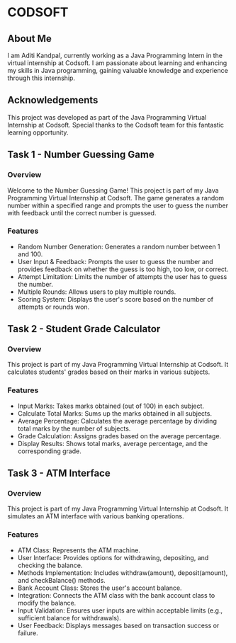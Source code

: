 # CODSOFT

## About Me
I am Aditi Kandpal, currently working as a Java Programming Intern in the virtual internship at Codsoft. I am passionate about learning and enhancing my skills in Java programming, gaining valuable knowledge and experience through this internship.

## Acknowledgements
This project was developed as part of the Java Programming Virtual Internship at Codsoft. Special thanks to the Codsoft team for this fantastic learning opportunity.

## Task 1 - Number Guessing Game
### Overview
Welcome to the Number Guessing Game! This project is part of my Java Programming Virtual Internship at Codsoft. The game generates a random number within a specified range and prompts the user to guess the number with feedback until the correct number is guessed.

### Features
- Random Number Generation: Generates a random number between 1 and 100.
- User Input & Feedback: Prompts the user to guess the number and provides feedback on whether the guess is too high, too low, or correct.
- Attempt Limitation: Limits the number of attempts the user has to guess the number.
- Multiple Rounds: Allows users to play multiple rounds.
- Scoring System: Displays the user's score based on the number of attempts or rounds won.

## Task 2 - Student Grade Calculator
### Overview
This project is part of my Java Programming Virtual Internship at Codsoft. It calculates students' grades based on their marks in various subjects.

### Features
- Input Marks: Takes marks obtained (out of 100) in each subject.
- Calculate Total Marks: Sums up the marks obtained in all subjects.
- Average Percentage: Calculates the average percentage by dividing total marks by the number of subjects.
- Grade Calculation: Assigns grades based on the average percentage.
- Display Results: Shows total marks, average percentage, and the corresponding grade.

## Task 3 - ATM Interface
### Overview
This project is part of my Java Programming Virtual Internship at Codsoft. It simulates an ATM interface with various banking operations.

### Features
- ATM Class: Represents the ATM machine.
- User Interface: Provides options for withdrawing, depositing, and checking the balance.
- Methods Implementation: Includes withdraw(amount), deposit(amount), and checkBalance() methods.
- Bank Account Class: Stores the user's account balance.
- Integration: Connects the ATM class with the bank account class to modify the balance.
- Input Validation: Ensures user inputs are within acceptable limits (e.g., sufficient balance for withdrawals).
- User Feedback: Displays messages based on transaction success or failure.
